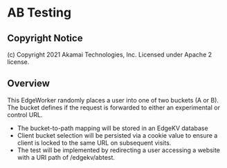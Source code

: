 # AB Testing

## Copyright Notice
(c) Copyright 2021 Akamai Technologies, Inc. Licensed under Apache 2 license.

## Overview
This EdgeWorker randomly places a user into one of two buckets (A or B). The bucket defines if the request is forwarded to either an experimental or control URL.

- The bucket-to-path mapping will be stored in an EdgeKV database
- Client bucket selection will be persisted via a cookie value to ensure a client is locked to the same URL on subsequent visits. 
- The test will be implemented by redirecting a user accessing a website with a URI path of /edgekv/abtest. 
